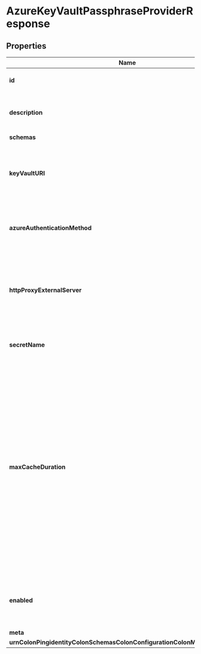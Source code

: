 

# AzureKeyVaultPassphraseProviderResponse


## Properties

| Name | Type | Description | Notes |
|------------ | ------------- | ------------- | -------------|
|**id** | **String** | Name of the Passphrase Provider |  |
|**description** | **String** | A description for this Passphrase Provider |  [optional] |
|**schemas** | **List&lt;EnumazureKeyVaultPassphraseProviderSchemaUrn&gt;** |  |  |
|**keyVaultURI** | **String** | The URI that identifies the Azure Key Vault from which the secret is to be retrieved. |  |
|**azureAuthenticationMethod** | **String** | The mechanism used to authenticate to the Azure service. |  |
|**httpProxyExternalServer** | **String** | A reference to an HTTP proxy server that should be used for requests sent to the Azure service. |  [optional] |
|**secretName** | **String** | The name of the secret to retrieve. |  |
|**maxCacheDuration** | **String** | The maximum length of time that the passphrase provider may cache the passphrase that has been read from Azure Key Vault. A value of zero seconds indicates that the provider should always attempt to read the passphrase from the Azure service. |  [optional] |
|**enabled** | **Boolean** | Indicates whether this Passphrase Provider is enabled for use in the server. |  |
|**meta** | [**MetaMeta**](MetaMeta.md) |  |  [optional] |
|**urnColonPingidentityColonSchemasColonConfigurationColonMessagesColon20** | [**MetaUrnPingidentitySchemasConfigurationMessages20**](MetaUrnPingidentitySchemasConfigurationMessages20.md) |  |  [optional] |



